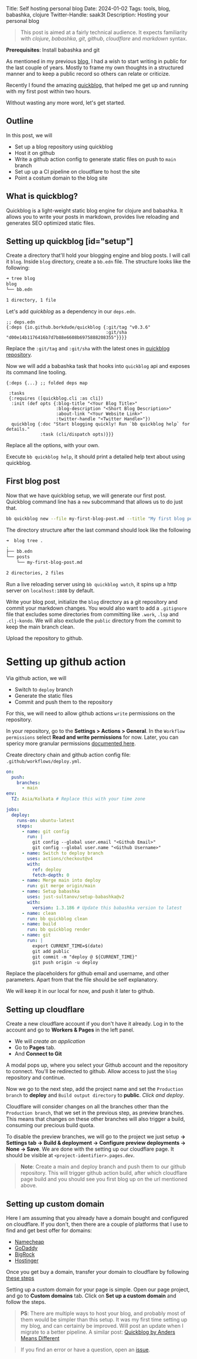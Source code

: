 Title: Self hosting personal blog
Date: 2024-01-02
Tags: tools, blog, babashka, clojure
Twitter-Handle: saak3t
Description: Hosting your personal blog

> This post is aimed at a fairly technical audience. It expects familiarity with *clojure*, *babashka*, *git*, *github*, *cloudflare* and *markdown* syntax.

**Prerequisites**: Install babashka and git

As mentioned in my previous [blog](/new-year-2024), I had a wish to start writing in public for the last couple of years. Mostly to frame my own thoughts in a structured manner and to keep a public record so others can relate or criticize.

Recently I found the amazing [quickblog](https://github.com/borkdude/quickblog), that helped me get up and running with my first post within two hours.

Without wasting any more word, let's get started.

## Outline
In this post, we will
* Set up a blog repository using quickblog
* Host it on github
* Write a github action config to generate static files on push to `main` branch
* Set up up a CI pipeline on cloudflare to host the site
* Point a costum domain to the blog site

## What is quickblog?
Quickblog is a light-weight static blog engine for clojure and babashka. It allows you to write your posts in markdown, provides live reloading and generates SEO optimized static files.

## Setting up quickblog [id="setup"]
Create a directory that'll hold your blogging engine and blog posts. I will call it `blog`. Inside `blog` directory, create a `bb.edn` file. The structure looks like the following:

```sh
➜ tree blog 
blog
└── bb.edn

1 directory, 1 file
```

Let's add *quickblog* as a dependency in our `deps.edn`.

```edn
;; deps.edn
{:deps {io.github.borkdude/quickblog {:git/tag "v0.3.6"
                                      :git/sha "d00e14b1176416b7d7b88e6608b6975888208355"}}}}
```
Replace the `:git/tag` and `:git/sha` with the latest ones in [quickblog repository](https://github.com/borkdude/quickblog).

Now we will add a babashka task that hooks into `quickblog` api and exposes its command line tooling.

```edn
{:deps {...} ;; folded deps map

 :tasks
 {:requires ([quickblog.cli :as cli])
  :init (def opts {:blog-title "<Your Blog Title>"
                   :blog-description "<Short Blog Description>"
                   :about-link "<Your Website Link>"
                   :twitter-handle "<Twitter Handle>"})
  quickblog {:doc "Start blogging quickly! Run `bb quickblog help` for details."
             :task (cli/dispatch opts)}}}
```
Replace all the options, with your own.

Execute `bb quickblog help`, it should print a detailed help text about using quickblog.

## First blog post
Now that we have quickblog setup, we will generate our first post. Quickblog command line has a `new` subcommand that allows us to do just that.

```sh
bb quickblog new --file my-first-blog-post.md --title "My first blog post"
```

The directory structure after the last command should look like the following
```sh
➜  blog tree .
.
├── bb.edn
└── posts
    └── my-first-blog-post.md

2 directories, 2 files
```
Run a live reloading server using `bb quickblog watch`, it spins up a http server on `localhost:1888` by default.

Write your blog post, initialize the `blog` directory as a git repository and commit your markdown changes. You would also want to add a `.gitignore` file that excludes some directories from committing like `.work`, `.lsp` and `.clj-kondo`. We will also exclude the `public` directory from the commit to keep the main branch clean.

Upload the repository to github.

# Setting up github action
Via github action, we will
* Switch to `deploy` branch
* Generate the static files
* Commit and push them to the repository

For this, we will need to allow github actions `write` permissions on the repository.

In your repository, go to the **Settings > Actions > General**. In the `Workflow permissions` select **Read and write permissions** for now. Later, you can spericy more granular permissions [documented here](https://docs.github.com/actions/reference/authentication-in-a-workflow#modifying-the-permissions-for-the-github_token).

Create directory chain and github action config file: `.github/workflows/deploy.yml`.
```yml
on:
  push:
    branches:
      - main
env:
  TZ: Asia/Kolkata # Replace this with your time zone

jobs:
  deploy:
    runs-on: ubuntu-latest
    steps:
      - name: git config
        run: |
          git config --global user.email "<Github Email>"
          git config --global user.name "<Github Username>"
      - name: Switch to deploy branch
        uses: actions/checkout@v4
        with:
          ref: deploy
          fetch-depth: 0
      - name: Merge main into deploy
        run: git merge origin/main
      - name: Setup babashka
        uses: just-sultanov/setup-babashka@v2
        with:
          version: 1.3.186 # Update this babashka version to latest
      - name: clean
        run: bb quickblog clean
      - name: build
        run: bb quickblog render
      - name: git
        run: |
          export CURRENT_TIME=$(date)
          git add public
          git commit -m "deploy @ ${CURRENT_TIME}"
          git push origin -u deploy
```
Replace the placeholders for github email and username, and other parameters. Apart from that the file should be self explanatory.

We will keep it in our local for now, and push it later to github.

## Setting up cloudflare
Create a new cloudflare account if you don't have it already. Log in to the account and go to **Workers & Pages** in the left panel.

* We will *create an application*
* Go to **Pages** tab.
* And **Connect to Git**

A modal pops up, where you select your Github account and the repository to connect. You'll be redirected to github. Allow access to just the `blog` repository and continue.

Now we go to the next step, add the project name and set the `Production branch` to **deploy** and `Build output directory` to **public**. *Click and deploy*.

Cloudflare will consider changes on all the branches other than the `Production branch`, that we set in the previous step, as preview branches. This means that changes on these other branches will also trigger a build, consuming our precious build quota.

To disable the preview branches, we will go to the project we just setup **-> Settings tab -> Build & deployment -> Configure preview deployments -> None -> Save**. We are done with the setting up our cloudflare page. It should be visible at `<project-identifier>.pages.dev`.

> **Note**: Create a main and deploy branch and push them to our github repository. This will trigger github action build, after which cloudflare page build and you should see you first blog up on the url mentioned above.

## Setting up custom domain
Here I am assuming that you already have a domain bought and configured on cloudflare. If you don't, then there are a couple of platforms that I use to find and get best offer for domains:

* [Namecheap](https://www.namecheap.com/)
* [GoDaddy](https://www.godaddy.com/)
* [BigRock](https://www.bigrock.in)
* [Hostinger](https://www.hostinger.in/domain-name-search)

Once you get buy a domain, transfer your domain to cloudflare by following [these steps](https://developers.cloudflare.com/registrar/get-started/transfer-domain-to-cloudflare/)

Setting up a custom domain for your page is simple. Open our page project, and go to **Custom domains** tab. Click on **Set up a custom domain** and follow the steps.

> **PS**: There are multiple ways to host your blog, and probably most of them would be simpler than this setup. It was my first time setting up my blog, and can certainly be improved. Will post an update when I migrate to a better pipeline. A similar post: [Quickblog by Anders Means Different](https://www.eknert.com/blog/quickblog)

> If you find an error or have a question, open an [issue](https://github.com/Samy-33/blog/issues/new).
